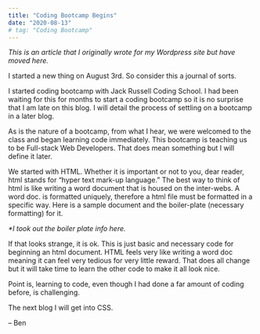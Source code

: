 ```yaml
---
title: "Coding Bootcamp Begins"
date: "2020-08-13"
# tag: "Coding Bootcamp"
---
```


_This is an article that I originally wrote for my Wordpress site but have moved here._

I started a new thing on August 3rd. So consider this a journal of sorts.

I started coding bootcamp with Jack Russell Coding School. I had been waiting for this for months to start a coding bootcamp so it is no surprise that I am late on this blog. I will detail the process of settling on a bootcamp in a later blog.

As is the nature of a bootcamp, from what I hear, we were welcomed to the class and began learning code immediately. This bootcamp is teaching us to be Full-stack Web Developers. That does mean something but I will define it later.

We started with HTML. Whether it is important or not to you, dear reader, html stands for “hyper text mark-up language.” The best way to think of html is like writing a word document that is housed on the inter-webs. A word doc. is formatted uniquely, therefore a html file must be formatted in a specific way. Here is a sample document and the boiler-plate (necessary formatting) for it.

_\*I took out the boiler plate info here._

If that looks strange, it is ok. This is just basic and necessary code for beginning an html document. HTML feels very like writing a word doc meaning it can feel very tedious for very little reward. That does all change but it will take time to learn the other code to make it all look nice.

Point is, learning to code, even though I had done a far amount of coding before, is challenging.

The next blog I will get into CSS.

– Ben

